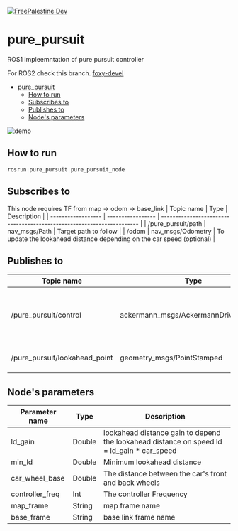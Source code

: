 [![FreePalestine.Dev](https://freepalestine.dev/header/1)](https://freepalestine.dev)
# pure_pursuit
ROS1 impleemntation of pure pursuit controller

For ROS2 check this branch. [foxy-devel](https://github.com/HemaZ/pure_pursuit/tree/foxy-devel)

- [pure_pursuit](#pure_pursuit)
  - [How to run](#how-to-run)
  - [Subscribes to](#subscribes-to)
  - [Publishes to](#publishes-to)
  - [Node's parameters](#nodes-parameters)

![demo](demo.gif)

## How to run
`rosrun pure_pursuit pure_pursuit_node`

## Subscribes to
This node requires TF from map -> odom -> base_link
| Topic name         | Type              | Description                                                            |
| ------------------ | ----------------- | ---------------------------------------------------------------------- |
| /pure_pursuit/path | nav_msgs/Path     | Target path to follow                                                  |
| /odom              | nav_msgs/Odometry | To update the lookahead distance depending on the car speed (optional) |

## Publishes to

| Topic name                    | Type                                 | Description                                             |
| ----------------------------- | ------------------------------------ | ------------------------------------------------------- |
| /pure_pursuit/control         | ackermann_msgs/AckermannDriveStamped | Ackermann message contains the steering angle and speed |
| /pure_pursuit/lookahead_point | geometry_msgs/PointStamped           | Target Lookahead point                                  |

## Node's parameters

| Parameter name  | Type   | Description                                                                                |
| --------------- | ------ | ------------------------------------------------------------------------------------------ |
| ld_gain         | Double | lookahead distance gain to depend the lookahead distance on speed ld = ld_gain * car_speed |
| min_ld          | Double | Minimum lookahead distance                                                                 |
| car_wheel_base  | Double | The distance between the car's front and back wheels                                       |
| controller_freq | Int    | The controller Frequency                                                                   |
| map_frame       | String | map frame name                                                                             |
| base_frame      | String | base link frame name                                                                       |
